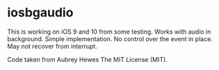 # iosbgaudio

This is working on iOS 9 and 10 from some testing. Works with audio in background.
Simple implementation.  No control over the event in place.  May not recover from interrupt.


Code taken from Aubrey Hewes
The MIT License (MIT).
